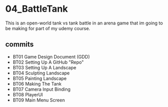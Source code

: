 # 04_BattleTank
This is an open-world tank vs tank battle in an arena game that im going to be making for part of my udemy course.

## commits 
* BT01 Game Design Document (GDD)
* BT02 Setting Up A GitHub "Repo"
* BT03 Setting Up A Landscape
* BT04 Sculpting Landscape
* BT05 Painting Landscape
* BT06 Making The Tank
* BT07 Camera Input Binding
* BT08 PlayerUI
* BT09 Main Menu Screen